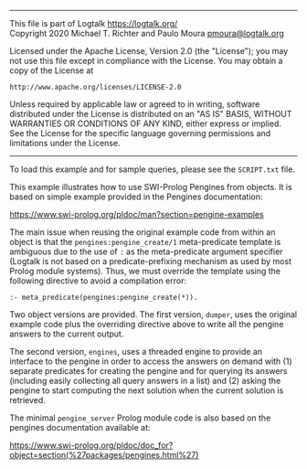 ________________________________________________________________________

This file is part of Logtalk <https://logtalk.org/>  
Copyright 2020 Michael T. Richter and Paulo Moura <pmoura@logtalk.org>

Licensed under the Apache License, Version 2.0 (the "License");
you may not use this file except in compliance with the License.
You may obtain a copy of the License at

    http://www.apache.org/licenses/LICENSE-2.0

Unless required by applicable law or agreed to in writing, software
distributed under the License is distributed on an "AS IS" BASIS,
WITHOUT WARRANTIES OR CONDITIONS OF ANY KIND, either express or implied.
See the License for the specific language governing permissions and
limitations under the License.
________________________________________________________________________


To load this example and for sample queries, please see the `SCRIPT.txt`
file.

This example illustrates how to use SWI-Prolog Pengines from objects. It
is based on simple example provided in the Pengines documentation:

https://www.swi-prolog.org/pldoc/man?section=pengine-examples

The main issue when reusing the original example code from within an object
is that the `pengines:pengine_create/1` meta-predicate template is ambiguous
due to the use of `:` as the meta-predicate argument specifier (Logtalk is
not based on a predicate-prefixing mechanism as used by most Prolog module
systems). Thus, we must override the template using the following directive
to avoid a compilation error:

	:- meta_predicate(pengines:pengine_create(*)).

Two object versions are provided. The first version, `dumper`, uses the
original example code plus the overriding directive above to write all
the pengine answers to the current output.

The second version, `engines`, uses a threaded engine to provide an interface
to the pengine in order to access the answers on demand with (1) separate
predicates for creating the pengine and for querying its answers (including
easily collecting all query answers in a list) and (2) asking the pengine to
start computing the next solution when the current solution is retrieved.

The minimal `pengine_server` Prolog module code is also based on the pengines
documentation available at:

https://www.swi-prolog.org/pldoc/doc_for?object=section(%27packages/pengines.html%27)
